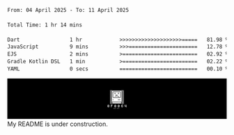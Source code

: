 <!--START_SECTION:waka-->

```txt
From: 04 April 2025 - To: 11 April 2025

Total Time: 1 hr 14 mins

Dart                1 hr            >>>>>>>>>>>>>>>>>>>>=====   81.98 %
JavaScript          9 mins          >>>======================   12.78 %
EJS                 2 mins          >========================   02.92 %
Gradle Kotlin DSL   1 min           >========================   02.22 %
YAML                0 secs          =========================   00.10 %
```

<!--END_SECTION:waka-->

<img src="https://raw.githubusercontent.com/n3xta/image-hosting/main/img/202411032331174.png"/>
My README is under construction. 
